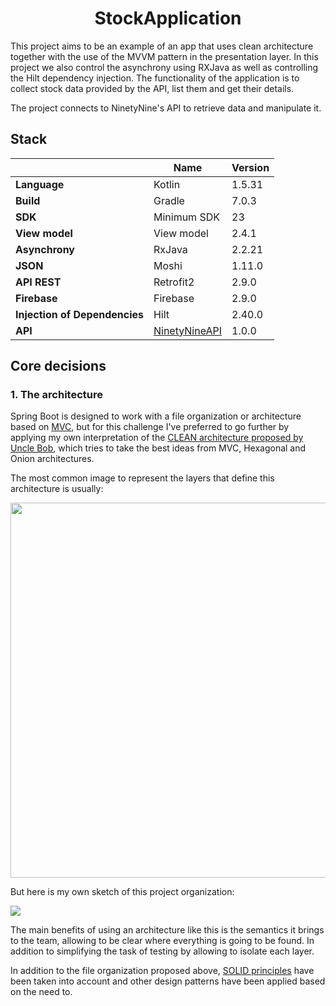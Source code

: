 <h1 align="center">StockApplication</h1>
This project aims to be an example of an app that uses clean architecture together with the use of the MVVM pattern in the presentation layer.
In this project we also control the asynchrony using RXJava as well as controlling the Hilt dependency injection.
The functionality of the application is to collect stock data provided by the API, list them and get their details.

The project connects to NinetyNine's API to retrieve data and manipulate it.


## Stack

|                   | Name                                | Version |
|-------------------|-------------------------------------|---------|
| **Language**      | Kotlin                              | 1.5.31  |
| **Build**         | Gradle                              | 7.0.3   |
| **SDK**           | Minimum SDK                         | 23      |
| **View model**    | View model                          | 2.4.1   |
| **Asynchrony**    | RxJava                              | 2.2.21  |
| **JSON**          | Moshi                               | 1.11.0  |
| **API REST**      | Retrofit2                           | 2.9.0   |
| **Firebase**      | Firebase                            | 2.9.0   |
| **Injection of Dependencies**| Hilt                     | 2.40.0  |
| **API**           | [NinetyNineAPI](https://challenge.ninetynine.com/favorites)                           | 1.0.0   |


## Core decisions

### 1. The architecture

Spring Boot is designed to work with a file organization or architecture based on [MVC](https://www.javatpoint.com/xamarin-model-view-viewmodel-pattern),
but for this challenge I've preferred to go further by applying my own interpretation of the [CLEAN architecture proposed by Uncle Bob](https://blog.cleancoder.com/uncle-bob/2012/08/13/the-clean-architecture.html),
which tries to take the best ideas from MVC, Hexagonal and Onion architectures.

The most common image to represent the layers that define this architecture is usually:

<img src="https://blog.cleancoder.com/uncle-bob/images/2012-08-13-the-clean-architecture/CleanArchitecture.jpg" width="600" />

But here is my own sketch of this project organization:

<img src="https://i.postimg.cc/6qPKywkZ/Untitled-2023-04-20-1357.png" />

The main benefits of using an architecture like this is the semantics it brings to the team, allowing to be clear where
everything is going to be found. In addition to simplifying the task of testing by allowing to isolate each layer.

In addition to the file organization proposed above, [SOLID principles](https://www.digitalocean.com/community/conceptual-articles/s-o-l-i-d-the-first-five-principles-of-object-oriented-design) have been taken into account and other design
patterns have been applied based on the need to.

